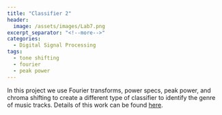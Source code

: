 ```yaml
---
title: "Classifier 2"
header:
  image: /assets/images/Lab7.png
excerpt_separator: "<!--more-->"
categories:
  - Digital Signal Processing
tags:
  - tone shifting
  - fourier
  - peak power
---
```


In this project we use Fourier transforms, power specs, peak power, and chroma shifting to create a different type of classifier to identify the genre of music tracks. Details of this work can be found <a href="http://boulderpogoraids.tk/tao_daugherty-1">here</a>.
